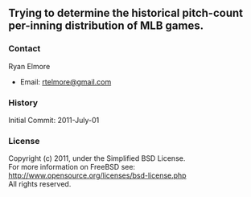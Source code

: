 ## Trying to determine the historical pitch-count per-inning distribution of MLB games.

### Contact

Ryan Elmore

- Email: rtelmore@gmail.com

### History

Initial Commit: 2011-July-01

### License

Copyright (c) 2011, under the Simplified BSD License.  
For more information on FreeBSD see: http://www.opensource.org/licenses/bsd-license.php  
All rights reserved.
